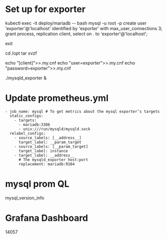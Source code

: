 # Set up for exporter
kubectl exec -it deploy/mariadb -- bash
mysql -u root -p 
create user 'exporter'@'localhost' identified by 'exporter' with max_user_connections 3;
grant process, replication client, select on *.* to 'exporter'@'localhost';

exit

cd /opt
tar xvzf 

echo "[client]">>.my.cnf
echo "user=exporter">>.my.cnf
echo "password=exporter">>.my.cnf

./mysqld_exporter & 

# Update prometheus.yml
    - job_name: mysql # To get metrics about the mysql exporter’s targets
      static_configs:
        - targets:
          - mariadb:3306
          - unix:///run/mysqld/mysqld.sock
      relabel_configs:
        - source_labels: [__address__]
          target_label: __param_target
        - source_labels: [__param_target]
          target_label: instance
        - target_label: __address__
          # The mysqld_exporter host:port
          replacement: mariadb:9104
# mysql prom QL
mysql_version_info

# Grafana Dashboard
14057